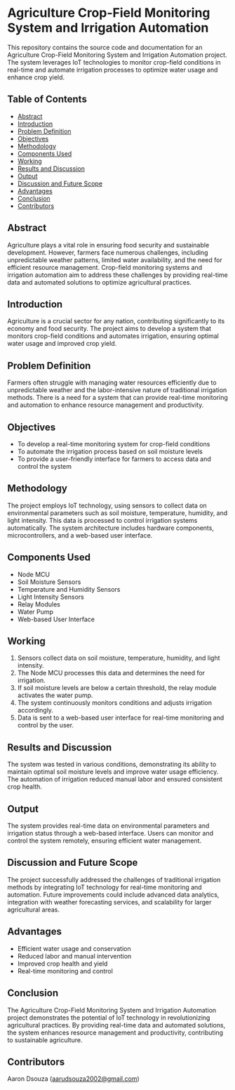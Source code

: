 # Agriculture Crop-Field Monitoring System and Irrigation Automation

This repository contains the source code and documentation for an Agriculture Crop-Field Monitoring System and Irrigation Automation project. The system leverages IoT technologies to monitor crop-field conditions in real-time and automate irrigation processes to optimize water usage and enhance crop yield.

## Table of Contents

- [Abstract](#abstract)
- [Introduction](#introduction)
- [Problem Definition](#problem-definition)
- [Objectives](#objectives)
- [Methodology](#methodology)
- [Components Used](#components-used)
- [Working](#working)
- [Results and Discussion](#results-and-discussion)
- [Output](#output)
- [Discussion and Future Scope](#discussion-and-future-scope)
- [Advantages](#advantages)
- [Conclusion](#conclusion)
- [Contributors](#contributors)

## Abstract

Agriculture plays a vital role in ensuring food security and sustainable development. However, farmers face numerous challenges, including unpredictable weather patterns, limited water availability, and the need for efficient resource management. Crop-field monitoring systems and irrigation automation aim to address these challenges by providing real-time data and automated solutions to optimize agricultural practices.

## Introduction

Agriculture is a crucial sector for any nation, contributing significantly to its economy and food security. The project aims to develop a system that monitors crop-field conditions and automates irrigation, ensuring optimal water usage and improved crop yield.

## Problem Definition

Farmers often struggle with managing water resources efficiently due to unpredictable weather and the labor-intensive nature of traditional irrigation methods. There is a need for a system that can provide real-time monitoring and automation to enhance resource management and productivity.

## Objectives

- To develop a real-time monitoring system for crop-field conditions
- To automate the irrigation process based on soil moisture levels
- To provide a user-friendly interface for farmers to access data and control the system

## Methodology

The project employs IoT technology, using sensors to collect data on environmental parameters such as soil moisture, temperature, humidity, and light intensity. This data is processed to control irrigation systems automatically. The system architecture includes hardware components, microcontrollers, and a web-based user interface.

## Components Used

- Node MCU
- Soil Moisture Sensors
- Temperature and Humidity Sensors
- Light Intensity Sensors
- Relay Modules
- Water Pump
- Web-based User Interface

## Working

1. Sensors collect data on soil moisture, temperature, humidity, and light intensity.
2. The Node MCU processes this data and determines the need for irrigation.
3. If soil moisture levels are below a certain threshold, the relay module activates the water pump.
4. The system continuously monitors conditions and adjusts irrigation accordingly.
5. Data is sent to a web-based user interface for real-time monitoring and control by the user.

## Results and Discussion

The system was tested in various conditions, demonstrating its ability to maintain optimal soil moisture levels and improve water usage efficiency. The automation of irrigation reduced manual labor and ensured consistent crop health.

## Output

The system provides real-time data on environmental parameters and irrigation status through a web-based interface. Users can monitor and control the system remotely, ensuring efficient water management.

## Discussion and Future Scope

The project successfully addressed the challenges of traditional irrigation methods by integrating IoT technology for real-time monitoring and automation. Future improvements could include advanced data analytics, integration with weather forecasting services, and scalability for larger agricultural areas.

## Advantages

- Efficient water usage and conservation
- Reduced labor and manual intervention
- Improved crop health and yield
- Real-time monitoring and control

## Conclusion

The Agriculture Crop-Field Monitoring System and Irrigation Automation project demonstrates the potential of IoT technology in revolutionizing agricultural practices. By providing real-time data and automated solutions, the system enhances resource management and productivity, contributing to sustainable agriculture.

## Contributors

 Aaron Dsouza (aarudsouza2002@gmail.com)

